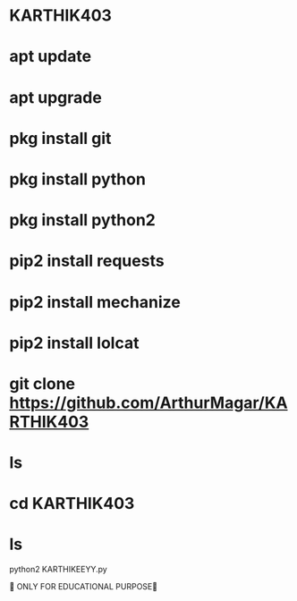 # KARTHIK403
# apt update 
# apt upgrade
# pkg install git 
# pkg install python
# pkg install python2
# pip2 install requests
# pip2 install mechanize
# pip2 install lolcat
# git clone https://github.com/ArthurMagar/KARTHIK403
# ls 
# cd KARTHIK403
# ls 
python2 KARTHIKEEYY.py

📢 ONLY FOR EDUCATIONAL PURPOSE🙏
